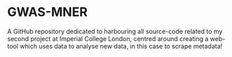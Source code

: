 # GWAS-MNER

A GitHub repository dedicated to harbouring all source-code related to my second project at Imperial College London, centred around creating a web-tool which uses data to analyse new data, in this case to scrape metadata!
